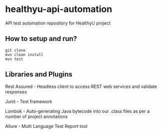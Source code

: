 # healthyu-api-automation

API test automation repository for HealthyU project 


## How to setup and run?
```
git clone
mvn clean install
mvn test
```

## Libraries and Plugins
Rest Assured - Headless client to access REST web services and validate responses

Junit - Test framework

Lombok - Auto-generating Java bytecode into our .class files as per a number of project annotations

Allure - Multi Language Test Report tool

